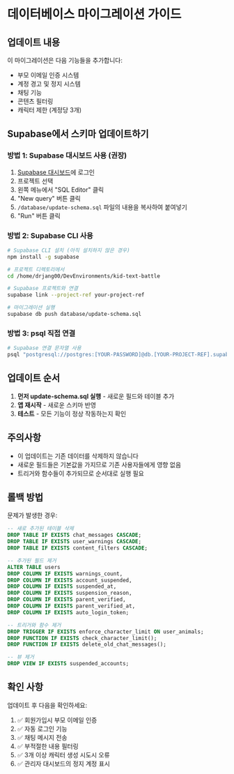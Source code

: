 # 데이터베이스 마이그레이션 가이드

## 업데이트 내용

이 마이그레이션은 다음 기능들을 추가합니다:
- 부모 이메일 인증 시스템
- 계정 경고 및 정지 시스템
- 채팅 기능
- 콘텐츠 필터링
- 캐릭터 제한 (계정당 3개)

## Supabase에서 스키마 업데이트하기

### 방법 1: Supabase 대시보드 사용 (권장)

1. [Supabase 대시보드](https://app.supabase.com)에 로그인
2. 프로젝트 선택
3. 왼쪽 메뉴에서 "SQL Editor" 클릭
4. "New query" 버튼 클릭
5. `/database/update-schema.sql` 파일의 내용을 복사하여 붙여넣기
6. "Run" 버튼 클릭

### 방법 2: Supabase CLI 사용

```bash
# Supabase CLI 설치 (아직 설치하지 않은 경우)
npm install -g supabase

# 프로젝트 디렉토리에서
cd /home/drjang00/DevEnvironments/kid-text-battle

# Supabase 프로젝트와 연결
supabase link --project-ref your-project-ref

# 마이그레이션 실행
supabase db push database/update-schema.sql
```

### 방법 3: psql 직접 연결

```bash
# Supabase 연결 문자열 사용
psql "postgresql://postgres:[YOUR-PASSWORD]@db.[YOUR-PROJECT-REF].supabase.co:5432/postgres" -f database/update-schema.sql
```

## 업데이트 순서

1. **먼저 update-schema.sql 실행** - 새로운 필드와 테이블 추가
2. **앱 재시작** - 새로운 스키마 반영
3. **테스트** - 모든 기능이 정상 작동하는지 확인

## 주의사항

- 이 업데이트는 기존 데이터를 삭제하지 않습니다
- 새로운 필드들은 기본값을 가지므로 기존 사용자들에게 영향 없음
- 트리거와 함수들이 추가되므로 순서대로 실행 필요

## 롤백 방법

문제가 발생한 경우:

```sql
-- 새로 추가된 테이블 삭제
DROP TABLE IF EXISTS chat_messages CASCADE;
DROP TABLE IF EXISTS user_warnings CASCADE;
DROP TABLE IF EXISTS content_filters CASCADE;

-- 추가된 필드 제거
ALTER TABLE users 
DROP COLUMN IF EXISTS warnings_count,
DROP COLUMN IF EXISTS account_suspended,
DROP COLUMN IF EXISTS suspended_at,
DROP COLUMN IF EXISTS suspension_reason,
DROP COLUMN IF EXISTS parent_verified,
DROP COLUMN IF EXISTS parent_verified_at,
DROP COLUMN IF EXISTS auto_login_token;

-- 트리거와 함수 제거
DROP TRIGGER IF EXISTS enforce_character_limit ON user_animals;
DROP FUNCTION IF EXISTS check_character_limit();
DROP FUNCTION IF EXISTS delete_old_chat_messages();

-- 뷰 제거
DROP VIEW IF EXISTS suspended_accounts;
```

## 확인 사항

업데이트 후 다음을 확인하세요:

1. ✅ 회원가입시 부모 이메일 인증
2. ✅ 자동 로그인 기능
3. ✅ 채팅 메시지 전송
4. ✅ 부적절한 내용 필터링
5. ✅ 3개 이상 캐릭터 생성 시도시 오류
6. ✅ 관리자 대시보드의 정지 계정 표시
